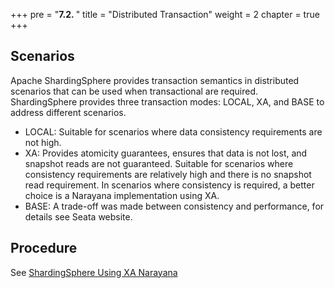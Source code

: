 +++
pre = "<b>7.2. </b>"
title = "Distributed Transaction"
weight = 2
chapter = true
+++

## Scenarios

Apache ShardingSphere provides transaction semantics in distributed scenarios that can be used when transactional are required.
ShardingSphere provides three transaction modes: LOCAL, XA, and BASE to address different scenarios.

- LOCAL: Suitable for scenarios where data consistency requirements are not high.
- XA: Provides atomicity guarantees, ensures that data is not lost, and snapshot reads are not guaranteed. Suitable for scenarios where consistency requirements are relatively high and there is no snapshot read requirement. In scenarios where consistency is required, a better choice is a Narayana implementation using XA.
- BASE: A trade-off was made between consistency and performance, for details see Seata website.

## Procedure

See [ShardingSphere Using XA Narayana](en/user-manual/shardingsphere-jdbc/special-api/transaction/narayana/)
